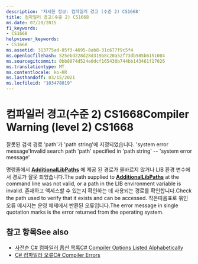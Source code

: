 ```yaml
---
description: '자세한 정보: 컴파일러 경고 (수준 2) CS1668'
title: 컴파일러 경고(수준 2) CS1668
ms.date: 07/20/2015
f1_keywords:
- CS1668
helpviewer_keywords:
- CS1668
ms.assetid: 313775ad-85f3-4695-8ab8-31c677f9c5f4
ms.openlocfilehash: 525ebd228d28d319b8c20a52f73db985b6151004
ms.sourcegitcommit: 0bb8074d524e0dcf165430b744bb143461f17026
ms.translationtype: MT
ms.contentlocale: ko-KR
ms.lasthandoff: 03/15/2021
ms.locfileid: "103478019"
---
```

# <a name="compiler-warning-level-2-cs1668"></a><span data-ttu-id="c3a64-103">컴파일러 경고(수준 2) CS1668</span><span class="sxs-lookup"><span data-stu-id="c3a64-103">Compiler Warning (level 2) CS1668</span></span>

<span data-ttu-id="c3a64-104">잘못된 검색 경로 'path'가 'path string'에 지정되었습니다. 'system error message'</span><span class="sxs-lookup"><span data-stu-id="c3a64-104">Invalid search path 'path' specified in 'path string' --  'system error message'</span></span>  
  
 <span data-ttu-id="c3a64-105">명령줄에서 [**AdditionalLibPaths**](../language-reference/compiler-options/advanced.md#additionallibpaths) 에 제공 된 경로가 올바르지 않거나 LIB 환경 변수에서 경로가 잘못 되었습니다.</span><span class="sxs-lookup"><span data-stu-id="c3a64-105">The path supplied to [**AdditionalLibPaths**](../language-reference/compiler-options/advanced.md#additionallibpaths) at the command line was not valid, or a path in the LIB environment variable is invalid.</span></span> <span data-ttu-id="c3a64-106">존재하고 액세스할 수 있는지 확인하는 데 사용되는 경로를 확인합니다.</span><span class="sxs-lookup"><span data-stu-id="c3a64-106">Check the path used to verify that it exists and can be accessed.</span></span> <span data-ttu-id="c3a64-107">작은따옴표로 묶인 오류 메시지는 운영 체제에서 반환된 오류입니다.</span><span class="sxs-lookup"><span data-stu-id="c3a64-107">The error message in single quotation marks is the error returned from the operating system.</span></span>  
  
## <a name="see-also"></a><span data-ttu-id="c3a64-108">참고 항목</span><span class="sxs-lookup"><span data-stu-id="c3a64-108">See also</span></span>

- [<span data-ttu-id="c3a64-109">사전순 C# 컴파일러 옵션 목록</span><span class="sxs-lookup"><span data-stu-id="c3a64-109">C# Compiler Options Listed Alphabetically</span></span>](../language-reference/compiler-options/listed-alphabetically.md)
- [<span data-ttu-id="c3a64-110">C# 컴파일러 오류</span><span class="sxs-lookup"><span data-stu-id="c3a64-110">C# Compiler Errors</span></span>](../language-reference/compiler-messages/index.md)
